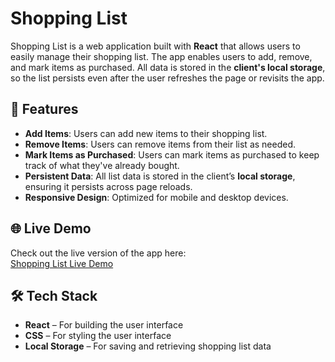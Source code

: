 # Shopping List

Shopping List is a web application built with **React** that allows users to easily manage their shopping list. The app enables users to add, remove, and mark items as purchased. All data is stored in the **client's local storage**, so the list persists even after the user refreshes the page or revisits the app.

## 🚀 Features

- **Add Items**: Users can add new items to their shopping list.
- **Remove Items**: Users can remove items from their list as needed.
- **Mark Items as Purchased**: Users can mark items as purchased to keep track of what they've already bought.
- **Persistent Data**: All list data is stored in the client’s **local storage**, ensuring it persists across page reloads.
- **Responsive Design**: Optimized for mobile and desktop devices.

## 🌐 Live Demo

Check out the live version of the app here:  
[Shopping List Live Demo](https://shopping-list-portfoliokr.vercel.app/)

## 🛠️ Tech Stack

- **React** – For building the user interface
- **CSS** – For styling the user interface
- **Local Storage** – For saving and retrieving shopping list data


